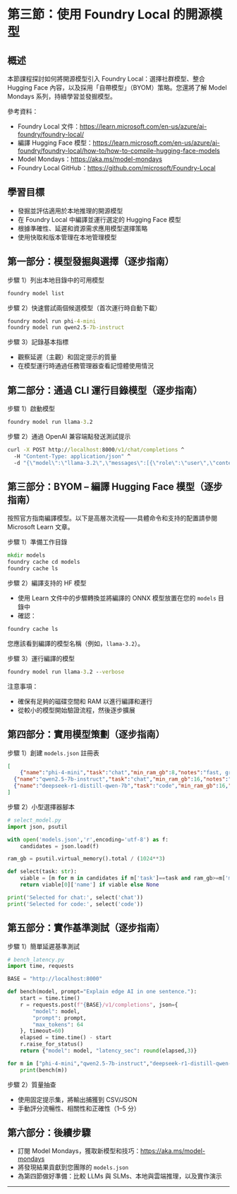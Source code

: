 <!--
CO_OP_TRANSLATOR_METADATA:
{
  "original_hash": "eb6ccbc99954b9db058c3fabdbf39cc5",
  "translation_date": "2025-09-22T11:44:50+00:00",
  "source_file": "Module08/03.OpenSourceModels.md",
  "language_code": "tw"
}
-->
# 第三節：使用 Foundry Local 的開源模型

## 概述

本節課程探討如何將開源模型引入 Foundry Local：選擇社群模型、整合 Hugging Face 內容，以及採用「自帶模型」（BYOM）策略。您還將了解 Model Mondays 系列，持續學習並發掘模型。

參考資料：
- Foundry Local 文件：https://learn.microsoft.com/en-us/azure/ai-foundry/foundry-local/
- 編譯 Hugging Face 模型：https://learn.microsoft.com/en-us/azure/ai-foundry/foundry-local/how-to/how-to-compile-hugging-face-models
- Model Mondays：https://aka.ms/model-mondays
- Foundry Local GitHub：https://github.com/microsoft/Foundry-Local

## 學習目標
- 發掘並評估適用於本地推理的開源模型
- 在 Foundry Local 中編譯並運行選定的 Hugging Face 模型
- 根據準確性、延遲和資源需求應用模型選擇策略
- 使用快取和版本管理在本地管理模型

## 第一部分：模型發掘與選擇（逐步指南）

步驟 1）列出本地目錄中的可用模型  
```cmd
foundry model list
```
  
步驟 2）快速嘗試兩個候選模型（首次運行時自動下載）  
```cmd
foundry model run phi-4-mini
foundry model run qwen2.5-7b-instruct
```
  
步驟 3）記錄基本指標  
- 觀察延遲（主觀）和固定提示的質量  
- 在模型運行時通過任務管理器查看記憶體使用情況  

## 第二部分：通過 CLI 運行目錄模型（逐步指南）

步驟 1）啟動模型  
```cmd
foundry model run llama-3.2
```
  
步驟 2）通過 OpenAI 兼容端點發送測試提示  
```cmd
curl -X POST http://localhost:8000/v1/chat/completions ^
  -H "Content-Type: application/json" ^
  -d "{\"model\":\"llama-3.2\",\"messages\":[{\"role\":\"user\",\"content\":\"Say hello in 5 words.\"}]}"

```
  

## 第三部分：BYOM – 編譯 Hugging Face 模型（逐步指南）

按照官方指南編譯模型。以下是高層次流程——具體命令和支持的配置請參閱 Microsoft Learn 文章。

步驟 1）準備工作目錄  
```cmd
mkdir models
foundry cache cd models
foundry cache ls
```
  
步驟 2）編譯支持的 HF 模型  
- 使用 Learn 文件中的步驟轉換並將編譯的 ONNX 模型放置在您的 `models` 目錄中  
- 確認：  
```cmd
foundry cache ls
```
  
您應該看到編譯的模型名稱（例如，`llama-3.2`）。  

步驟 3）運行編譯的模型  
```cmd
foundry model run llama-3.2 --verbose
```
  
注意事項：  
- 確保有足夠的磁碟空間和 RAM 以進行編譯和運行  
- 從較小的模型開始驗證流程，然後逐步擴展  

## 第四部分：實用模型策劃（逐步指南）

步驟 1）創建 `models.json` 註冊表  
```json
[
    {"name":"phi-4-mini","task":"chat","min_ram_gb":8,"notes":"fast, great for general chat"},
  {"name":"qwen2.5-7b-instruct","task":"chat","min_ram_gb":16,"notes":"larger context, good reasoning"},
  {"name":"deepseek-r1-distill-qwen-7b","task":"code","min_ram_gb":16,"notes":"coding-oriented"}
]
```
  
步驟 2）小型選擇器腳本  
```python
# select_model.py
import json, psutil

with open('models.json','r',encoding='utf-8') as f:
    candidates = json.load(f)

ram_gb = psutil.virtual_memory().total / (1024**3)

def select(task: str):
    viable = [m for m in candidates if m['task']==task and ram_gb>=m['min_ram_gb']]
    return viable[0]['name'] if viable else None

print('Selected for chat:', select('chat'))
print('Selected for code:', select('code'))
```
  

## 第五部分：實作基準測試（逐步指南）

步驟 1）簡單延遲基準測試  
```python
# bench_latency.py
import time, requests

BASE = "http://localhost:8000"

def bench(model, prompt="Explain edge AI in one sentence."):
    start = time.time()
    r = requests.post(f"{BASE}/v1/completions", json={
        "model": model,
        "prompt": prompt,
        "max_tokens": 64
    }, timeout=60)
    elapsed = time.time() - start
    r.raise_for_status()
    return {"model": model, "latency_sec": round(elapsed,3)}

for m in ["phi-4-mini","qwen2.5-7b-instruct","deepseek-r1-distill-qwen-7b"]:
    print(bench(m))
```
  
步驟 2）質量抽查  
- 使用固定提示集，將輸出捕獲到 CSV/JSON  
- 手動評分流暢性、相關性和正確性（1–5 分）  

## 第六部分：後續步驟
- 訂閱 Model Mondays，獲取新模型和技巧：https://aka.ms/model-mondays  
- 將發現結果貢獻到您團隊的 `models.json`  
- 為第四節做好準備：比較 LLMs 與 SLMs、本地與雲端推理，以及實作演示  

---

